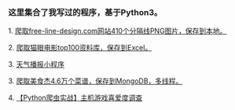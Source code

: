 <h3>这里集合了我写过的程序，基于Python3。</h3>
<p>1. <a href="https://github.com/uimeis/download-free-line-design.com.git">爬取free-line-design.com网站410个分隔线PNG图片，保存到本地。</a></p>
<p>2. <a href="https://github.com/uimeis/spider-maoyan-movie-top-100.git">爬取猫眼电影top100资料库，保存到Excel。</a></p>
<p>3. <a href="https://github.com/uimeis/openweathermap.org.git">天气播报小程序</a></p>
<p>3. <a href="https://github.com/uimeis/python-spider-cookbook-www.meishij.net.git">爬取美食杰4.6万个菜谱，保存到MongoDB，多线程。</a></p>
<p>4. <a href="https://github.com/uimeis/Game_favorite_statistics.git">【Python爬虫实战】主机游戏喜爱度调查</a></p>
